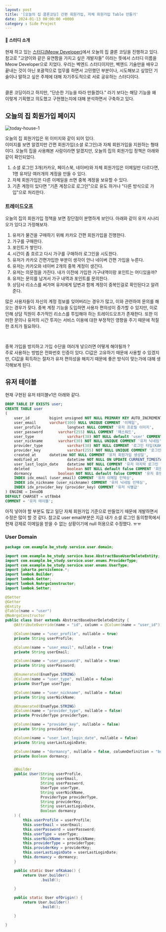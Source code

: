 ```yaml
---
layout: post
title: '[오늘의 집 클론코딩] 간편 회원가입, 자체 회원가입 Table 만들기'
date: 2024-01-13 00:00:00 +0000
category : Side Project
---
```


#### 🥕 스터디 소개 
현재 하고 있는 [스터디(Meow Developer)](https://github.com/MeowDevelopers)에서 오늘의 집 클론 코딩을 진행하고 있다. 참고로 "고양이와 같은 유연함을 가지고 싶은 개발자들" 이라는 뜻에서 스터디 이름을 Meow Developer으로 지었다. 우리는 벡엔드 스터디이지만, 벡엔드 기술만을 배우고 끝내는 것이 아닌 포괄적으로 업무를 하면서 고민했던 부분이나, 시도해보고 싶었던 기술이나 말하고 싶은 주제에 대해 자기주도적으로 서로 공유하는 스터디이다.   

<br>
클론 코딩이라고 하지만, "단순한 기능을 따라 만들겠다." 라기 보다는 해당 기능을 왜 이렇게 기획했고 의도했고 구현했는지에 대해 분석하면서 구축하고 있다.  

## 오늘의 집 회원가입 페이지  

![today-house-1](/public/img/today-house-1.png)

오늘의 집 회원가입은 위 이미지와 같이 되어 있다.  
이미지를 보면 알겠지만 간편 회원가입(소셜 로그인)과 자체 회원가입을 지원하는 형태이다. 오늘의 집을 사용해본 사람이라면 알겠지만, 오늘의 집의 회원가입 정책은 아래와 같이 확인되었다. 


1. 소셜 로그인 3개(카카오, 페이스북, 네이버)와 자체 회원가입은 이메일만 다르다면, 1명 유저당 여러개의 계정을 만들 수 있다. 
2. 자체 회원가입은 다른 이메일을 쓰면 중복 계정을 보유할 수 있다. 
3. 기존 계정이 있다면 "기존 계정으로 로그인"으로 유도 하거나 "다른 방식으로 가입"으로 처리한다. 

### 트레이드오프  

오늘의 집의 회원가입 정책을 보면 장단점이 분명하게 보인다. 아래와 같이 유저 시나리오가 있다고 가정해보자.  

1. 유저가 물건을 구매하기 위해 카카오 간편 회원가입을 진행한다.  
2. 가구를 구매한다.  
3. 포인트가 쌓인다.  
4. 시간이 좀 흐르고 다시 가구를 구매하러 로그인을 시도한다. 
5. 유저가 카카오 간편가입한 부분이 생각이 안나 네이버 간편 가입을 누른다.  
6. 유저는 카카오와 네이버 2개의 중복 계정이 생긴다.  
7. 유저는 의문점을 가진다. 내가 이전에 가입한 가구내역이랑 포인트는 어디있을까?  
8. 유저는 문의를 남겨서 가구 내역과 포인트를 문의한다.  
9. 상담사 리소스를 써가며 유저에게 답변과 함께 계정이 중복인걸로 확인된다고 알려준다.  


많은 사용자들이 자신의 계정 정보를 잊어버리는 경우가 많고, 이와 관련하여 문의를 해오는 경우가 잦다. 중복 계정 기능을 도입하면 사용자 편의성이 증가할 수 있지만, 이로 인해 상담 직원이 추가적인 리소스를 투입해야 하는 트레이드오프가 존재한다. 또한 이러한 문의나 유저의 시간 투자는 서비스 이용에 대한 부정적인 영향을 주기 때문에 적절한 조치가 필요하다.

<br>  

중복 가입을 방지하고 가입 수단을 여러개 넣으러면 어떻게 해야될까 ?  
주로 사용하는 방법은 전화번호 인증이 있다. CI값은 고유하기 때문에 사용할 수 있겠지만, CI값을 획득하는 절차가 유저 편의성을 해치기 때문에 좋은 방식이 맞는가에 대해 생각해보게 된다.  

## 유저 테이블 

현재 구현된 유저 테이블v1은 아래와 같다.  

```sql
DROP TABLE IF EXISTS user;
CREATE TABLE user
(
	user_id 		bigint unsigned NOT NULL PRIMARY KEY AUTO_INCREMENT COMMENT '아이디',
	user_email 		varchar(100) NULL UNIQUE COMMENT '이메일',
	user_profile            longtext NULL COMMENT '유저 프로필 이미지',
	user_password  		varchar(255) NULL COMMENT '패스워드',
	user_type               varchar(30) NOT NULL default 'user' COMMENT '사용자 타입(사용자, 관리자)',
	user_nickname 		varchar(30) NOT NULL UNIQUE COMMENT '유저 닉네임',
	provider_type           varchar(30) NOT NULL COMMENT '로그인 타입(KAKAO, NAVER, Facebook, Origin)',
	provider_key            varchar(255) NOT NULL UNIQUE COMMENT '로그인 타입에 따른 식별값',
	created_at 		datetime NOT NULL COMMENT '유저 회원가입 생성일',
	modified_at             datetime NOT NULL ON UPDATE CURRENT_TIMESTAMP COMMENT '유저 정보 수정일',
	user_last_login_date    datetime NOT NULL COMMENT '유저 마지막 로그인 일자',
	deleted                 boolean NOT NULL default false COMMENT '회원탈퇴 여부',
	dormancy	        boolean NOT NULL default false COMMENT '유저 휴면 여부',
	INDEX idx_email (user_email) COMMENT '유저 이메일 인덱싱',
	INDEX idx_nickname (user_nickname) COMMENT '유저 닉네임 인덱싱',
	INDEX idx_provider_key (provider_key) COMMENT '유저 식별값'
) ENGINE = InnoDB
DEFAULT CHARSET = utf8mb4
COMMENT = '유저 테이블';
```

아직 넣어야 할 부분도 많고 일단 자체 회원가입 기준으로 만들었기 때문에 개발하면서 수정은 많이 할 것 같다. 참고로 user email부분은 지금 내가 소셜 로그인 동의항목에서 현재 강제로 이메일을 받을 수 없는 상황이기에 null 허용으로 수정했다. ㅠㅠ 

### User Domain

```java
package com.example.be_study.service.user.domain;

import com.example.be_study.service.base.AbstractBaseUserDeleteEntity;
import com.example.be_study.service.user.enums.ProviderType;
import com.example.be_study.service.user.enums.UserType;
import jakarta.persistence.*;
import lombok.Builder;
import lombok.Getter;
import lombok.NoArgsConstructor;
import lombok.Setter;

@Setter
@Getter
@Entity
@Table(name = "user")
@NoArgsConstructor
public class User extends AbstractBaseUserDeleteEntity {
    @AttributeOverride(name = "id", column = @Column(name = "user_id"))

    @Column(name = "user_profile", nullable = true)
    private String userProfile;

    @Column(name = "user_email", nullable = true)
    private String userEmail;

    @Column(name = "user_password", nullable = true)
    private String userPassword;

    @Enumerated(EnumType.STRING)
    @Column(name = "user_type", nullable = false)
    private UserType userType;

    @Column(name = "user_nickname", nullable = false)
    private String userNickName;

    @Enumerated(EnumType.STRING)
    @Column(name = "provider_type", nullable = false)
    private ProviderType providerType;

    @Column(name = "provider_key", nullable = false)
    private String providerKey;

    @Column(name = "user_last_login_date", nullable = false)
    private String userLastLoginDate;

    @Column(name = "dormancy", nullable = false, columnDefinition = "boolean default false")
    private Boolean dormancy;


    @Builder
    public User(String userProfile,
                String userEmail,
                String userPassword,
                UserType userType,
                String userNickName,
                ProviderType providerType,
                String providerKey,
                String userLastLoginDate,
                Boolean dormancy
    ) {
        this.userProfile = userProfile;
        this.userEmail = userEmail;
        this.userPassword = userPassword;
        this.userType = userType;
        this.userNickName = userNickName;
        this.providerType = providerType;
        this.providerKey = providerKey;
        this.userLastLoginDate = userLastLoginDate;
        this.dormancy = dormancy;
    }

    public static User ofKakao() {
        return User.builder()
                .build();

    }

    public static User ofOrigin() {
        return User.builder()
                .build();

    }

}
```
